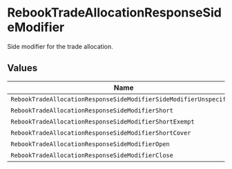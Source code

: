 # RebookTradeAllocationResponseSideModifier

Side modifier for the trade allocation.


## Values

| Name                                                               | Value                                                              |
| ------------------------------------------------------------------ | ------------------------------------------------------------------ |
| `RebookTradeAllocationResponseSideModifierSideModifierUnspecified` | SIDE_MODIFIER_UNSPECIFIED                                          |
| `RebookTradeAllocationResponseSideModifierShort`                   | SHORT                                                              |
| `RebookTradeAllocationResponseSideModifierShortExempt`             | SHORT_EXEMPT                                                       |
| `RebookTradeAllocationResponseSideModifierShortCover`              | SHORT_COVER                                                        |
| `RebookTradeAllocationResponseSideModifierOpen`                    | OPEN                                                               |
| `RebookTradeAllocationResponseSideModifierClose`                   | CLOSE                                                              |